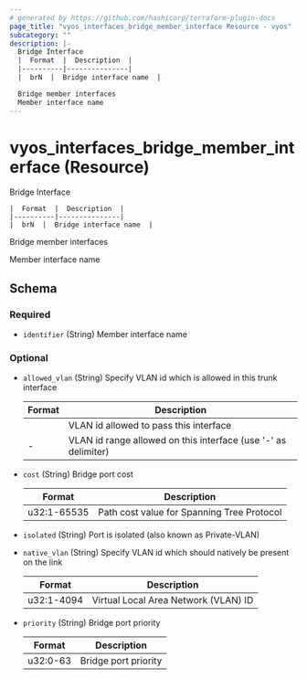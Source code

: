 ```yaml
---
# generated by https://github.com/hashicorp/terraform-plugin-docs
page_title: "vyos_interfaces_bridge_member_interface Resource - vyos"
subcategory: ""
description: |-
  Bridge Interface
  |  Format  |  Description  |
  |----------|---------------|
  |  brN  |  Bridge interface name  |

  Bridge member interfaces
  Member interface name
---
```


# vyos_interfaces_bridge_member_interface (Resource)

Bridge Interface

    |  Format  |  Description  |
    |----------|---------------|
    |  brN  |  Bridge interface name  |

Bridge member interfaces

Member interface name



<!-- schema generated by tfplugindocs -->
## Schema

### Required

- `identifier` (String) Member interface name

### Optional

- `allowed_vlan` (String) Specify VLAN id which is allowed in this trunk interface

    |  Format  |  Description  |
    |----------|---------------|
    |  <id>  |  VLAN id allowed to pass this interface  |
    |  <idN>-<idM>  |  VLAN id range allowed on this interface (use '-' as delimiter)  |
- `cost` (String) Bridge port cost

    |  Format  |  Description  |
    |----------|---------------|
    |  u32:1-65535  |  Path cost value for Spanning Tree Protocol  |
- `isolated` (String) Port is isolated (also known as Private-VLAN)
- `native_vlan` (String) Specify VLAN id which should natively be present on the link

    |  Format  |  Description  |
    |----------|---------------|
    |  u32:1-4094  |  Virtual Local Area Network (VLAN) ID  |
- `priority` (String) Bridge port priority

    |  Format  |  Description  |
    |----------|---------------|
    |  u32:0-63  |  Bridge port priority  |
